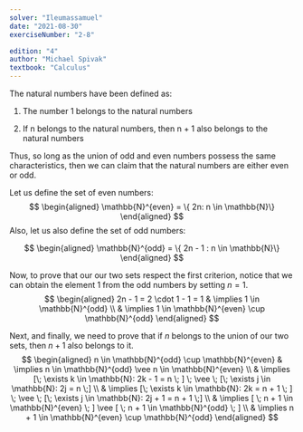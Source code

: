 ```yaml
---
solver: "Ileumassamuel"
date: "2021-08-30"
exerciseNumber: "2-8"

edition: "4"
author: "Michael Spivak"
textbook: "Calculus"
---
```


The natural numbers have been defined as:

1.  The number 1 belongs to the natural numbers

2.  If n belongs to the natural numbers, then n + 1 also belongs to the
natural numbers

Thus, so long as the union of odd and even numbers possess the same
characteristics, then we can claim that the natural numbers are either
even or odd.

Let us define the set of even numbers: 
$$
\begin{aligned}
\mathbb{N}^{even} = \{ 2n: n \in \mathbb{N}\}
\end{aligned}
$$
Also, let us also define the set of odd numbers:

$$
\begin{aligned}
\mathbb{N}^{odd} = \{ 2n - 1 : n \in \mathbb{N}\}
\end{aligned}
$$


Now, to prove that our our two sets respect the first criterion, notice
that we can obtain the element 1 from the odd numbers by setting
$n = 1$. 
$$
\begin{aligned}
2n - 1 = 2 \cdot 1 - 1 = 1
& \implies 1 \in \mathbb{N}^{odd} \\
& \implies 1 \in \mathbb{N}^{even} \cup \mathbb{N}^{odd}
\end{aligned}
$$


Next, and finally, we need to prove that if $n$ belongs to the union of
our two sets, then $n + 1$ also belongs to it. 
$$
\begin{aligned}
n \in \mathbb{N}^{odd} \cup \mathbb{N}^{even}
& \implies n \in \mathbb{N}^{odd} \vee n \in \mathbb{N}^{even} \\
& \implies [\; \exists k \in \mathbb{N}: 2k - 1 = n \; ] \; \vee \;
[\; \exists j \in \mathbb{N}: 2j = n \;] \\
& \implies [\; \exists k \in \mathbb{N}: 2k = n + 1 \; ] \; \vee \;
[\; \exists j \in \mathbb{N}: 2j + 1 = n + 1 \;] \\
& \implies [ \; n + 1 \in \mathbb{N}^{even} \; ] \vee [ \; n + 1 \in \mathbb{N}^{odd} \; ] \\
& \implies n + 1 \in \mathbb{N}^{even} \cup \mathbb{N}^{odd}
\end{aligned}
$$
